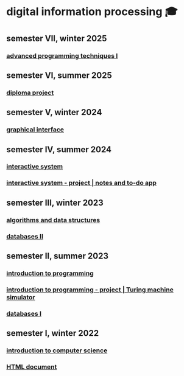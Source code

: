 # digital information processing 🎓

## semester VII, winter 2025

###  [advanced programming techniques I](https://github.com/michaldudek15/elektroniczne-przetwarzanie-informacji/tree/main/advanced-programming-techniques-I)

## semester VI, summer 2025

### [diploma project](https://github.com/michaldudek15/aplikacja_dla_chorych_na_nieswoiste_zapalenia_jelit)

## semester V, winter 2024

### [graphical interface](https://github.com/michaldudek15/elektroniczne-przetwarzanie-informacji/tree/main/graphical-interface)

## semester IV, summer 2024

### [interactive system](https://github.com/michaldudek15/elektroniczne-przetwarzanie-informacji/tree/main/interactive-system)
### [interactive system - project | notes and to-do app](https://github.com/michaldudek15/notes-and-to-do-app)

## semester III, winter 2023

### [algorithms and data structures](https://github.com/michaldudek15/elektroniczne-przetwarzanie-informacji/tree/main/algorithms-and-data-structures)
### [databases II](https://github.com/michaldudek15/elektroniczne-przetwarzanie-informacji/tree/main/databases-II)

## semester II, summer 2023

### [introduction to programming](https://github.com/michaldudek15/elektroniczne-przetwarzanie-informacji/tree/main/introduction-to-programming)
### [introduction to programming - project | Turing machine simulator](https://github.com/michaldudek15/symulator-maszyny-Turinga)
### [databases I](https://github.com/michaldudek15/elektroniczne-przetwarzanie-informacji/tree/main/databases-I)

## semester I, winter 2022

### [introduction to computer science](https://github.com/michaldudek15/elektroniczne-przetwarzanie-informacji/tree/main/introduction-to-computer-science)
### [HTML document](https://github.com/michaldudek15/elektroniczne-przetwarzanie-informacji/tree/main/HTML-document)
